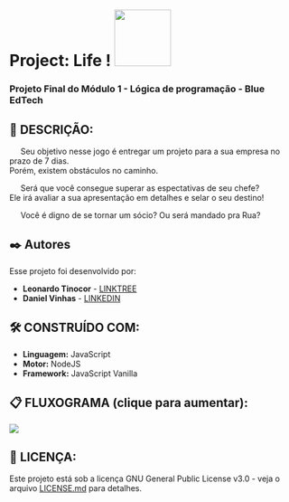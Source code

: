# Project: Life ! <img src="https://user-images.githubusercontent.com/95504029/151560441-2e792d97-fd65-462c-8fd7-70f581de5674.gif" width="100">
### Projeto Final do Módulo 1 - Lógica de programação - Blue EdTech


## 🚀 DESCRIÇÃO:

<p> &nbsp;&nbsp;&nbsp;&nbsp; Seu objetivo nesse jogo é entregar um projeto para 
a sua empresa no prazo de 7 dias.<br>
  Porém, existem obstáculos
no caminho. <p/>

<p>&nbsp;&nbsp;&nbsp;&nbsp; Será que você consegue superar as espectativas de seu chefe?<br>
Ele irá avaliar a sua apresentação em detalhes e selar o seu destino!<p/>

<p> &nbsp;&nbsp;&nbsp;&nbsp; Você é digno de se tornar um sócio? Ou será mandado pra Rua?<p/>

## ✒️ Autores

Esse projeto foi desenvolvido por:

* **Leonardo Tinocor** - [LINKTREE](https://linktr.ee/leotinoco7)
* **Daniel Vinhas** - [LINKEDIN](https://www.linkedin.com/in/daniel-vinhas-84343390/)


## 🛠️ CONSTRUÍDO COM:

* **Linguagem:** JavaScript  
* **Motor:** NodeJS  
* **Framework:** JavaScript Vanilla 


## 📋 FLUXOGRAMA (clique para aumentar):
<img src="https://user-images.githubusercontent.com/97922512/154181111-688297a2-39ff-4052-8ff7-e7312d2bea2a.jpg">


## 📄 LICENÇA:

Este projeto está sob a licença GNU General Public License v3.0 - veja o arquivo [LICENSE.md](https://github.com/leotinoco7/mod1-prof_final/blob/main/LICENSE) para detalhes.


